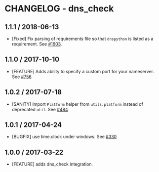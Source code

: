 # CHANGELOG - dns_check

## 1.1.1 / 2018-06-13

* [Fixed] Fix parsing of requirements file so that `dnspython` is listed as a requirement. See [#1603](https://github.com/DataDog/integrations-core/pull/1603).

## 1.1.0 / 2017-10-10

* [FEATURE] Adds ability to specify a custom port for your nameserver. See [#756][]

## 1.0.2 / 2017-07-18

* [SANITY] Import `Platform` helper from `utils.platform` instead of deprecated `util`. See [#484][]

## 1.0.1 / 2017-04-24

* [BUGFIX] use time.clock under windows. See [#330][]

## 1.0.0 / 2017-03-22

* [FEATURE] adds dns_check integration.

<!--- The following link definition list is generated by PimpMyChangelog --->
[#330]: https://github.com/DataDog/integrations-core/issues/330
[#484]: https://github.com/DataDog/integrations-core/issues/484
[#756]: https://github.com/DataDog/integrations-core/issues/756
